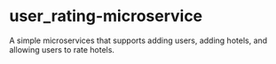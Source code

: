# user_rating-microservice
A simple microservices that supports adding users, adding hotels, and allowing users to rate hotels.
